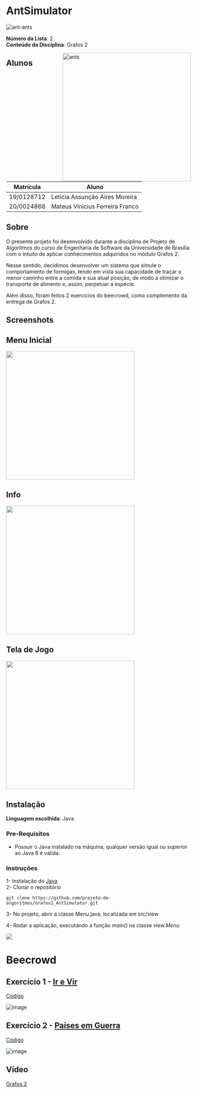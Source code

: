 # AntSimulator

![ant-ants](https://user-images.githubusercontent.com/72623771/233392412-8c062cdc-131e-453f-b8eb-6fccf5aac679.gif)

**Número da Lista**: 2<br>
**Conteúdo da Disciplina**: Grafos 2<br>

<img src="https://user-images.githubusercontent.com/72623771/233392133-e199598b-02d5-4f04-bf9e-98faadd0e9ef.png" min-width="150px" max-width="150px" width="350px" align="right" alt="ants">

## Alunos
|Matrícula | Aluno |
| -- | -- |
| 19/0128712  |  Letícia Assunção Aires Moreira |
| 20/0024868  |  Mateus Vinícius Ferreira Franco  |

## Sobre 
O presente projeto foi desenvolvido durante a disciplina de Projeto de Algoritmos do curso de Engenharia de Software da Universidade de Brasília com o intuito de aplicar conhecimentos adquiridos no módulo Grafos 2.

Nesse sentido, decidimos desenvolver um sistema que simule o comportamento de formigas, tendo em vista sua capacidade de traçar o menor caminho entre a comida e sua atual posição, de modo a otimizar o transporte de alimento e, assim, perpetuar a espécie.

Além disso, foram feitos 2 exercícios do beecrowd, como complemento da entrega de Grafos 2.

## Screenshots
## Menu Inicial
<img src="https://user-images.githubusercontent.com/72623771/234426200-c69e90e8-0b45-48ac-826b-1f927d0bc4df.png"  min-width="350px" max-width="350px" width="350px">

## Info
<img src="https://user-images.githubusercontent.com/72623771/234426736-e4e893bf-472a-4e47-a665-1fb00c6975f2.png"  min-width="350px" max-width="350px" width="350px">

## Tela de Jogo
<img src="https://github.com/projeto-de-algoritmos/Grafos1_AntSimulator/assets/71900095/65c650c3-655d-4f44-98ec-3d51b2f6dfe4" min-width="350px" max-width="350px" width="350px">


## Instalação 
**Linguagem escolhida**: Java<br>

### Pre-Requisitos
* Possuir o Java instalado na máquina, qualquer versão igual ou superior ao Java 8 é valida.

### Instruções
1- Instalação do [Java](https://www.oracle.com/br/java/technologies/downloads/) <br>
2- Clonar o repositório <br>
````
git clone https://github.com/projeto-de-algoritmos/Grafos1_AntSimulator.git
````
3- No projeto, abrir a classe Menu.java, localizada em src/view

4- Rodar a aplicação, executando a função _main()_ na classe *view.Menu*<br>

<img src="https://user-images.githubusercontent.com/71900095/234160995-1dd1949d-85fa-46f2-8819-dfad9c140d15.png">

# Beecrowd

## Exercício 1 - [Ir e Vir](https://www.beecrowd.com.br/judge/pt/problems/view/1128)
[Código](https://github.com/projeto-de-algoritmos/Grafos2_AntSimulator/blob/1173ef45b36aefb85104c0df420505e2cf5de3e5/Ir%20e%20Vir/Ir%20e%20Vir.c)

![image](https://github.com/projeto-de-algoritmos/Grafos2_AntSimulator/assets/72623771/405f0fc8-fda6-4f27-9248-8686cd2c73e7)

## Exercício 2 - [Países em Guerra](https://www.beecrowd.com.br/judge/pt/problems/view/1148)
[Código](https://github.com/projeto-de-algoritmos/Grafos2_AntSimulator/blob/1173ef45b36aefb85104c0df420505e2cf5de3e5/Pa%C3%ADses%20em%20Guerra/Pa%C3%ADses%20em%20Guerra.cpp)

![image](https://github.com/projeto-de-algoritmos/Grafos2_AntSimulator/assets/72623771/d316402b-642a-4039-8a5c-852dcb104961)

## Vídeo 
[Grafos 2](https://youtu.be/pih2p1FmVX4)
